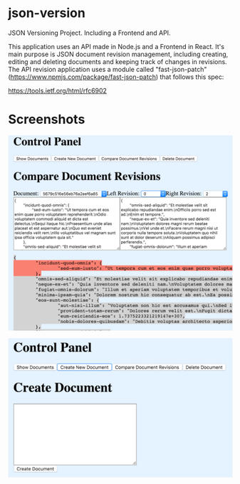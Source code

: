 # json-version
JSON Versioning Project. Including a Frontend and API.

This application uses an API made in Node.js and a Frontend in React. It's main purpose is JSON document revision management, including creating, editing and deleting documents and keeping track of changes in revisions. The API revision application uses a module called "fast-json-patch" (https://www.npmjs.com/package/fast-json-patch) that follows this spec:

https://tools.ietf.org/html/rfc6902

# Screenshots

![screenshot1](https://raw.githubusercontent.com/dougmolineux/json-version/master/screenshot1.png)

![screenshot2](https://raw.githubusercontent.com/dougmolineux/json-version/master/screenshot2.png)

